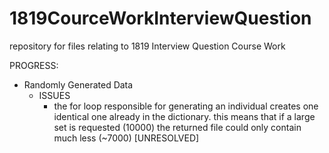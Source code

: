 # 1819CourceWorkInterviewQuestion
repository for files relating to 1819 Interview Question Course Work 


PROGRESS:
- Randomly Generated Data
   - ISSUES
        -    the for loop responsible for generating an individual creates one identical one already in the dictionary. this means that if a large set is requested (10000) the returned file could only contain much less (~7000)  [UNRESOLVED]  
        
